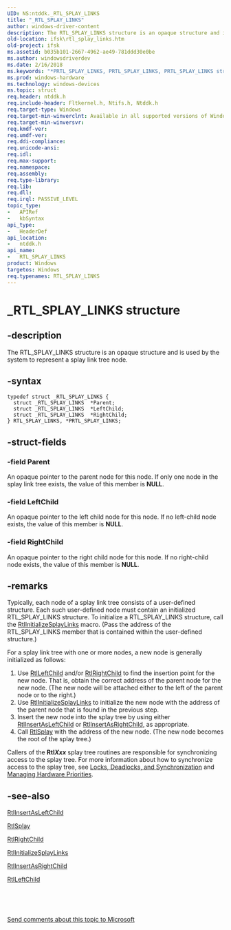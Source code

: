 ```yaml
---
UID: NS:ntddk._RTL_SPLAY_LINKS
title: "_RTL_SPLAY_LINKS"
author: windows-driver-content
description: The RTL_SPLAY_LINKS structure is an opaque structure and is used by the system to represent a splay link tree node.
old-location: ifsk\rtl_splay_links.htm
old-project: ifsk
ms.assetid: b035b101-2667-4962-ae49-781ddd30e0be
ms.author: windowsdriverdev
ms.date: 2/16/2018
ms.keywords: "*PRTL_SPLAY_LINKS, PRTL_SPLAY_LINKS, PRTL_SPLAY_LINKS structure pointer [Installable File System Drivers], RTL_SPLAY_LINKS, RTL_SPLAY_LINKS structure [Installable File System Drivers], _RTL_SPLAY_LINKS, ifsk.rtl_splay_links, ntddk/PRTL_SPLAY_LINKS, ntddk/RTL_SPLAY_LINKS, othersystemstructures_3a91f0e3-8f7c-4f45-8707-2392d2637cf4.xml"
ms.prod: windows-hardware
ms.technology: windows-devices
ms.topic: struct
req.header: ntddk.h
req.include-header: Fltkernel.h, Ntifs.h, Ntddk.h
req.target-type: Windows
req.target-min-winverclnt: Available in all supported versions of Windows.
req.target-min-winversvr: 
req.kmdf-ver: 
req.umdf-ver: 
req.ddi-compliance: 
req.unicode-ansi: 
req.idl: 
req.max-support: 
req.namespace: 
req.assembly: 
req.type-library: 
req.lib: 
req.dll: 
req.irql: PASSIVE_LEVEL
topic_type:
-	APIRef
-	kbSyntax
api_type:
-	HeaderDef
api_location:
-	ntddk.h
api_name:
-	RTL_SPLAY_LINKS
product: Windows
targetos: Windows
req.typenames: RTL_SPLAY_LINKS
---
```


# _RTL_SPLAY_LINKS structure


## -description


The RTL_SPLAY_LINKS structure is an opaque structure and is used by the system to represent a splay link tree node.


## -syntax


````
typedef struct _RTL_SPLAY_LINKS {
  struct _RTL_SPLAY_LINKS  *Parent;
  struct _RTL_SPLAY_LINKS  *LeftChild;
  struct _RTL_SPLAY_LINKS  *RightChild;
} RTL_SPLAY_LINKS, *PRTL_SPLAY_LINKS;
````


## -struct-fields




### -field Parent

An opaque pointer to the parent node for this node.  If only one node in the splay link tree exists, the value of this member is <b>NULL</b>.


### -field LeftChild

An opaque pointer to the left child node for this node.  If no left-child node exists, the value of this member is <b>NULL</b>.


### -field RightChild

An opaque pointer to the right child node for this node.  If no right-child node exists, the value of this member is <b>NULL</b>.


## -remarks



Typically, each node of a splay link tree consists of a user-defined structure.  Each such user-defined node must contain an initialized RTL_SPLAY_LINKS structure. To initialize a RTL_SPLAY_LINKS structure, call the <a href="..\ntddk\nf-ntddk-rtlinitializesplaylinks.md">RtlInitializeSplayLinks</a> macro.  (Pass the address of the RTL_SPLAY_LINKS member that is contained within the user-defined structure.)

For a splay link tree with one or more nodes, a new node is generally initialized as follows:

<ol>
<li>
Use <a href="..\ntddk\nf-ntddk-rtlleftchild.md">RtlLeftChild</a> and/or <a href="..\ntddk\nf-ntddk-rtlrightchild.md">RtlRightChild</a> to find the insertion point for the new node.  That is, obtain the correct address of the parent node for the new node.  (The new node will be attached either to the left of the parent node or to the right.)

</li>
<li>
Use <a href="..\ntddk\nf-ntddk-rtlinitializesplaylinks.md">RtlInitializeSplayLinks</a> to initialize the new node with the address of the parent node that is found in the previous step.

</li>
<li>
Insert the new node into the splay tree by using either <a href="..\ntddk\nf-ntddk-rtlinsertasleftchild.md">RtlInsertAsLeftChild</a> or <a href="..\ntddk\nf-ntddk-rtlinsertasrightchild.md">RtlInsertAsRightChild</a>, as appropriate.

</li>
<li>
Call <a href="..\ntddk\nf-ntddk-rtlsplay.md">RtlSplay</a> with the address of the new node. (The new node becomes the root of the splay tree.)

</li>
</ol>
Callers of the <b>Rtl</b><b><i>Xxx</i></b> splay tree routines are responsible for synchronizing access to the splay tree. For more information about how to synchronize access to the splay tree, see <a href="http://go.microsoft.com/fwlink/p/?linkid=120487">Locks, Deadlocks, and Synchronization</a> and <a href="https://msdn.microsoft.com/library/windows/hardware/ff554368">Managing Hardware Priorities</a>.




## -see-also

<a href="..\ntddk\nf-ntddk-rtlinsertasleftchild.md">RtlInsertAsLeftChild</a>



<a href="..\ntddk\nf-ntddk-rtlsplay.md">RtlSplay</a>



<a href="..\ntddk\nf-ntddk-rtlrightchild.md">RtlRightChild</a>



<a href="..\ntddk\nf-ntddk-rtlinitializesplaylinks.md">RtlInitializeSplayLinks</a>



<a href="..\ntddk\nf-ntddk-rtlinsertasrightchild.md">RtlInsertAsRightChild</a>



<a href="..\ntddk\nf-ntddk-rtlleftchild.md">RtlLeftChild</a>



 

 

<a href="mailto:wsddocfb@microsoft.com?subject=Documentation%20feedback [ifsk\ifsk]:%20RTL_SPLAY_LINKS structure%20 RELEASE:%20(2/16/2018)&amp;body=%0A%0APRIVACY STATEMENT%0A%0AWe use your feedback to improve the documentation. We don't use your email address for any other purpose, and we'll remove your email address from our system after the issue that you're reporting is fixed. While we're working to fix this issue, we might send you an email message to ask for more info. Later, we might also send you an email message to let you know that we've addressed your feedback.%0A%0AFor more info about Microsoft's privacy policy, see http://privacy.microsoft.com/en-us/default.aspx." title="Send comments about this topic to Microsoft">Send comments about this topic to Microsoft</a>

